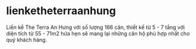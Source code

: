 # lienketheterraanhung
Liền kề The Terra An Hưng với số lượng 166 căn, thiết kế từ 5 - 7 tầng với diện tích từ 55 - 71m2 hứa hẹn sẽ mang lại những căn hộ phù hợp nhất cho quý khách hàng.
